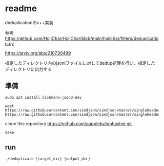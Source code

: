 # readme
deduplicationのc++実装

参考
https://github.com/HojiChar/HojiChar/blob/main/hojichar/filters/deduplication.py

https://arxiv.org/abs/2107.06499

指定したディレクトリ内のjsonlファイルに対してdedup処理を行い、指定したディレクトリに出力する

## 準備

```
sudo apt install nlohmann-json3-dev
```

```
wget https://raw.githubusercontent.com/simdjson/simdjson/master/singleheader/simdjson.h https://raw.githubusercontent.com/simdjson/simdjson/master/singleheader/simdjson.cpp 
```


clone this repository
https://github.com/aappleby/smhasher.git


```
make
```

## run

```
./deduplicate {target_dir} {output_dir}
```
